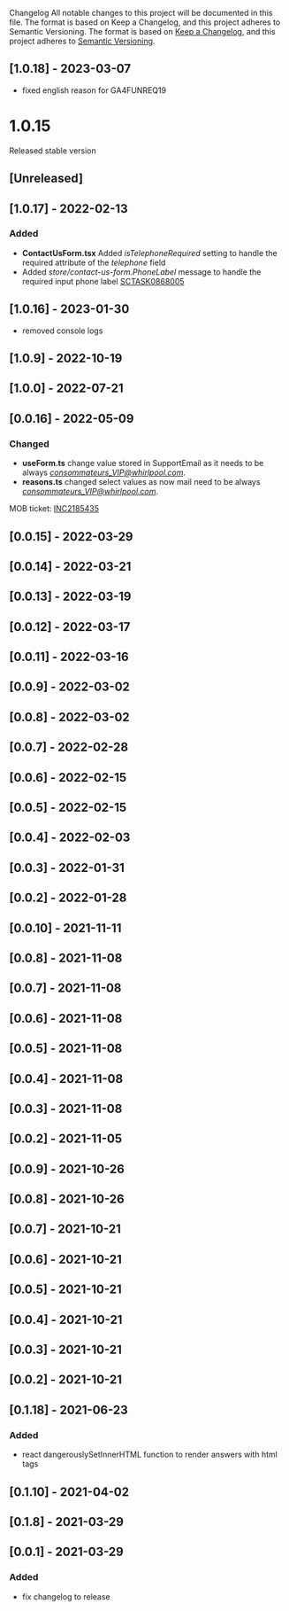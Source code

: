 Changelog
All notable changes to this project will be documented in this file.
The format is based on Keep a Changelog,
and this project adheres to Semantic Versioning.
The format is based on [Keep a Changelog](https://keepachangelog.com/en/1.0.0/),
and this project adheres to [Semantic Versioning](https://semver.org/spec/v2.0.0.html).

## [1.0.18] - 2023-03-07
- fixed english reason for GA4FUNREQ19

# 1.0.15
Released stable version

## [Unreleased]

## [1.0.17] - 2022-02-13

### Added

- **ContactUsForm.tsx** Added _isTelephoneRequired_ setting to handle the required attribute of the _telephone_ field 
- Added _store/contact-us-form.PhoneLabel_ message to handle the required input phone label [SCTASK0868005](https://whirlpool.service-now.com/sc_task.do?sys_id=1e5cd00c97a8a9905b0eb9bfe153af02)

## [1.0.16] - 2023-01-30
- removed console logs

## [1.0.9] - 2022-10-19

## [1.0.0] - 2022-07-21

## [0.0.16] - 2022-05-09

### Changed

- **useForm.ts** change value stored in SupportEmail as it needs to be always *consommateurs_VIP@whirlpool.com*.
- **reasons.ts** changed select values as now mail need to be always *consommateurs_VIP@whirlpool.com*.

MOB ticket: [INC2185435](https://whirlpool.service-now.com/nav_to.do?uri=incident.do?sys_id=d4aac5dd47d78d1ca6c91978f36d4381%26sysparm_view=rpt-tempa6ccc9921bff3818cdf96397624bcba8_fab1c41c1be5f45019e60f66624bcba0)

## [0.0.15] - 2022-03-29

## [0.0.14] - 2022-03-21

## [0.0.13] - 2022-03-19

## [0.0.12] - 2022-03-17

## [0.0.11] - 2022-03-16

## [0.0.9] - 2022-03-02

## [0.0.8] - 2022-03-02

## [0.0.7] - 2022-02-28

## [0.0.6] - 2022-02-15

## [0.0.5] - 2022-02-15

## [0.0.4] - 2022-02-03

## [0.0.3] - 2022-01-31

## [0.0.2] - 2022-01-28

## [0.0.10] - 2021-11-11

## [0.0.8] - 2021-11-08

## [0.0.7] - 2021-11-08

## [0.0.6] - 2021-11-08

## [0.0.5] - 2021-11-08

## [0.0.4] - 2021-11-08

## [0.0.3] - 2021-11-08

## [0.0.2] - 2021-11-05

## [0.0.9] - 2021-10-26

## [0.0.8] - 2021-10-26

## [0.0.7] - 2021-10-21

## [0.0.6] - 2021-10-21

## [0.0.5] - 2021-10-21

## [0.0.4] - 2021-10-21

## [0.0.3] - 2021-10-21

## [0.0.2] - 2021-10-21

## [0.1.18] - 2021-06-23
### Added
- react dangerouslySetInnerHTML function to render answers with html tags
## [0.1.10] - 2021-04-02

## [0.1.8] - 2021-03-29

## [0.0.1] - 2021-03-29

### Added

- fix changelog to release 